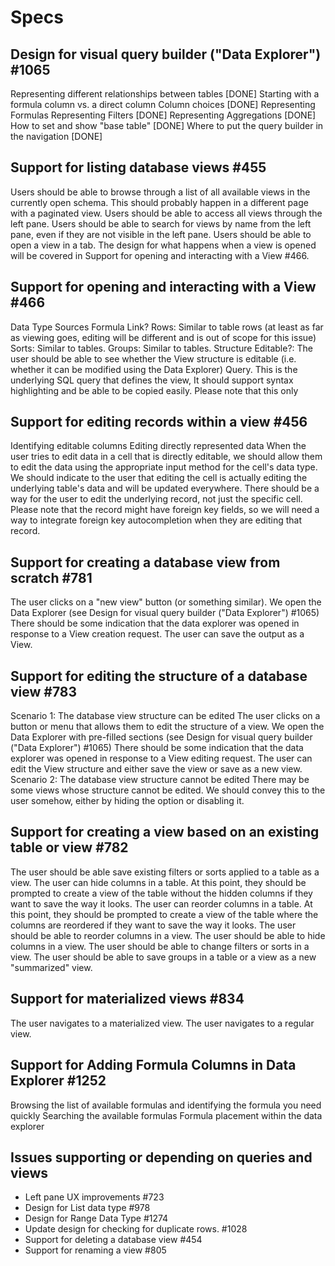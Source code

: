 # Specs

## Design for visual query builder ("Data Explorer") #1065

Representing different relationships between tables [DONE]
Starting with a formula column vs. a direct column
Column choices [DONE]
Representing Formulas
Representing Filters [DONE]
Representing Aggregations [DONE]
How to set and show "base table" [DONE]
Where to put the query builder in the navigation [DONE]

## Support for listing database views #455

Users should be able to browse through a list of all available views in the currently open schema. This should probably happen in a different page with a paginated view.
Users should be able to access all views through the left pane.
Users should be able to search for views by name from the left pane, even if they are not visible in the left pane.
Users should be able to open a view in a tab. The design for what happens when a view is opened will be covered in Support for opening and interacting with a View #466.

## Support for opening and interacting with a View #466

Data Type
Sources
Formula
Link?
Rows: Similar to table rows (at least as far as viewing goes, editing will be different and is out of scope for this issue)
Sorts: Similar to tables.
Groups: Similar to tables.
Structure Editable?: The user should be able to see whether the View structure is editable (i.e. whether it can be modified using the Data Explorer)
Query. This is the underlying SQL query that defines the view, It should support syntax highlighting and be able to be copied easily. Please note that this only

## Support for editing records within a view #456

Identifying editable columns
Editing directly represented data
When the user tries to edit data in a cell that is directly editable, we should allow them to edit the data using the appropriate input method for the cell's data type.
We should indicate to the user that editing the cell is actually editing the underlying table's data and will be updated everywhere.
There should be a way for the user to edit the underlying record, not just the specific cell.
Please note that the record might have foreign key fields, so we will need a way to integrate foreign key autocompletion when they are editing that record.

## Support for creating a database view from scratch #781

The user clicks on a "new view" button (or something similar).
We open the Data Explorer (see Design for visual query builder ("Data Explorer") #1065)
There should be some indication that the data explorer was opened in response to a View creation request.
The user can save the output as a View.

## Support for editing the structure of a database view #783

Scenario 1: The database view structure can be edited
The user clicks on a button or menu that allows them to edit the structure of a view.
We open the Data Explorer with pre-filled sections (see Design for visual query builder ("Data Explorer") #1065)
There should be some indication that the data explorer was opened in response to a View editing request.
The user can edit the View structure and either save the view or save as a new view.
Scenario 2: The database view structure cannot be edited
There may be some views whose structure cannot be edited. We should convey this to the user somehow, either by hiding the option or disabling it.

## Support for creating a view based on an existing table or view #782

The user should be able save existing filters or sorts applied to a table as a view.
The user can hide columns in a table. At this point, they should be prompted to create a view of the table without the hidden columns if they want to save the way it looks.
The user can reorder columns in a table. At this point, they should be prompted to create a view of the table where the columns are reordered if they want to save the way it looks.
The user should be able to reorder columns in a view.
The user should be able to hide columns in a view.
The user should be able to change filters or sorts in a view.
The user should be able to save groups in a table or a view as a new "summarized" view.

## Support for materialized views #834

The user navigates to a materialized view.
The user navigates to a regular view.

## Support for Adding Formula Columns in Data Explorer #1252

Browsing the list of available formulas and identifying the formula you need quickly
Searching the available formulas
Formula placement within the data explorer

## Issues supporting or depending on queries and views

- Left pane UX improvements #723
- Design for List data type #978
- Design for Range Data Type #1274
- Update design for checking for duplicate rows. #1028
- Support for deleting a database view #454
- Support for renaming a view #805
